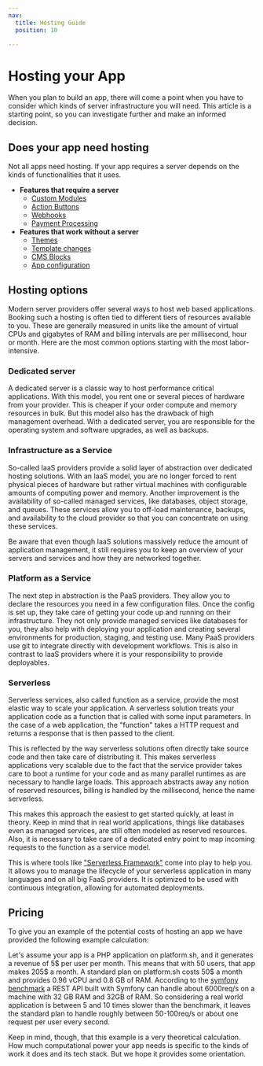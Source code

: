 ```yaml
---
nav:
  title: Hosting Guide
  position: 10

---
```


# Hosting your App

When you plan to build an app, there will come a point when you have to consider which kinds of server infrastructure you will need. This article is a starting point, so you can investigate further and make an informed decision.

## Does your app need hosting

Not all apps need hosting. If your app requires a server depends on the kinds of functionalities that it uses.

- **Features that require a server**
  - [Custom Modules](../administration/add-custom-modules)
  - [Action Buttons](../administration/add-custom-action-button)
  - [Webhooks](../app-base-guide#webhooks)
  - [Payment Processing](../payment)
- **Features that work without a server**
  - [Themes](../storefront/apps-as-themes)
  - [Template changes](../storefront/)
  - [CMS Blocks](../content/cms/add-custom-cms-blocks)
  - [App configuration](../configuration)
  
## Hosting options

Modern server providers offer several ways to host web based applications. Booking such a hosting is often tied to different tiers of resources available to you. These are generally measured in units like the amount of virtual CPUs and gigabytes of RAM and billing intervals are per millisecond, hour or month. Here are the most common options starting with the most labor-intensive.

### Dedicated server

A dedicated server is a classic way to host performance critical applications. With this model, you rent one or several pieces of hardware from your provider. This is cheaper if your order compute and memory resources in bulk. But this model also has the drawback of high management overhead. With a dedicated server, you are responsible for the operating system and software upgrades, as well as backups.

### Infrastructure as a Service

So-called IaaS providers provide a solid layer of abstraction over dedicated hosting solutions. With an IaaS model, you are no longer forced to rent physical pieces of hardware but rather virtual machines with configurable amounts of computing power and memory. Another improvement is the availability of so-called managed services, like databases, object storage, and queues. These services allow you to off-load maintenance, backups, and availability to the cloud provider so that you can concentrate on using these services.

Be aware that even though IaaS solutions massively reduce the amount of application management, it still requires you to keep an overview of your servers and services and how they are networked together.

### Platform as a Service

The next step in abstraction is the PaaS providers. They allow you to declare the resources you need in a few configuration files. Once the config is set up, they take care of getting your code up and running on their infrastructure. They not only provide managed services like databases for you, they also help with deploying your application and creating several environments for production, staging, and testing use. Many PaaS providers use git to integrate directly with development workflows. This is also in contrast to IaaS providers where it is your
responsibility to provide deployables.

### Serverless

Serverless services, also called function as a service, provide the most elastic way to scale your application. A serverless solution treats your application code as a function that is called with some input parameters. In the case of a web application, the "function" takes a HTTP request and returns a response that is then passed to the client.

This is reflected by the way serverless solutions often directly take source code and then take care of distributing it. This makes serverless applications very scalable due to the fact that the service provider takes care to boot a runtime for your code and as many parallel runtimes as are necessary to handle large loads. This approach abstracts away any notion of reserved resources, billing is handled by the millisecond, hence the name serverless.

This makes this approach the easiest to get started quickly, at least in theory. Keep in mind that in real world applications, things like databases even as managed services, are still often modeled as reserved resources. Also, it is necessary to take care of a dedicated entry point to map incoming requests to the function as a service model.

This is where tools like ["Serverless Framework"](https://serverless.com/) come into play to help you. It allows you to manage the lifecycle of your serverless application in many languages and on all big FaaS providers. It is optimized to be used with continuous integration, allowing for automated deployments.

## Pricing

To give you an example of the potential costs of hosting an app we have provided the following example calculation:

Let's assume your app is a PHP application on platform.sh, and it generates a revenue of 5\$ per user per month. This means that with 50 users, that app makes 205\$ a month. A standard plan on platform.sh costs 50\$ a month and provides 0.96 vCPU and 0.8 GB of RAM. According to the [symfony benchmark](http://www.phpbenchmarks.com/en/benchmark/symfony/5.0) a REST API built with Symfony can handle about 6000req/s on a machine with 32 GB RAM and 32GB of RAM. So considering a real world application is between 5 and 10 times slower than the benchmark, it leaves the standard plan to handle roughly between 50-100req/s or about one request per user every second.

Keep in mind, though, that this example is a very theoretical calculation. How much computational power your app needs is specific to the kinds of work it does and its tech stack. But we hope it provides some orientation.
